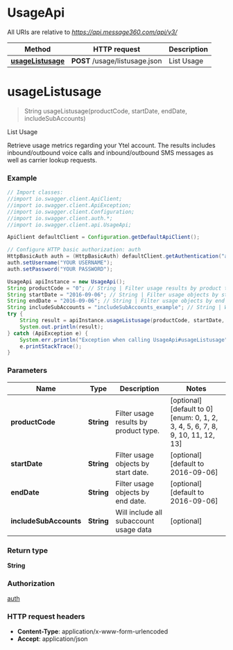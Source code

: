 # UsageApi

All URIs are relative to *https://api.message360.com/api/v3/*

Method | HTTP request | Description
------------- | ------------- | -------------
[**usageListusage**](UsageApi.md#usageListusage) | **POST** /usage/listusage.json | List Usage


<a name="usageListusage"></a>
# **usageListusage**
> String usageListusage(productCode, startDate, endDate, includeSubAccounts)

List Usage

Retrieve usage metrics regarding your Ytel account. The results includes inbound/outbound voice calls and inbound/outbound SMS messages as well as carrier lookup requests.

### Example
```java
// Import classes:
//import io.swagger.client.ApiClient;
//import io.swagger.client.ApiException;
//import io.swagger.client.Configuration;
//import io.swagger.client.auth.*;
//import io.swagger.client.api.UsageApi;

ApiClient defaultClient = Configuration.getDefaultApiClient();

// Configure HTTP basic authorization: auth
HttpBasicAuth auth = (HttpBasicAuth) defaultClient.getAuthentication("auth");
auth.setUsername("YOUR USERNAME");
auth.setPassword("YOUR PASSWORD");

UsageApi apiInstance = new UsageApi();
String productCode = "0"; // String | Filter usage results by product type.
String startDate = "2016-09-06"; // String | Filter usage objects by start date.
String endDate = "2016-09-06"; // String | Filter usage objects by end date.
String includeSubAccounts = "includeSubAccounts_example"; // String | Will include all subaccount usage data
try {
    String result = apiInstance.usageListusage(productCode, startDate, endDate, includeSubAccounts);
    System.out.println(result);
} catch (ApiException e) {
    System.err.println("Exception when calling UsageApi#usageListusage");
    e.printStackTrace();
}
```

### Parameters

Name | Type | Description  | Notes
------------- | ------------- | ------------- | -------------
 **productCode** | **String**| Filter usage results by product type. | [optional] [default to 0] [enum: 0, 1, 2, 3, 4, 5, 6, 7, 8, 9, 10, 11, 12, 13]
 **startDate** | **String**| Filter usage objects by start date. | [optional] [default to 2016-09-06]
 **endDate** | **String**| Filter usage objects by end date. | [optional] [default to 2016-09-06]
 **includeSubAccounts** | **String**| Will include all subaccount usage data | [optional]

### Return type

**String**

### Authorization

[auth](../README.md#auth)

### HTTP request headers

 - **Content-Type**: application/x-www-form-urlencoded
 - **Accept**: application/json


